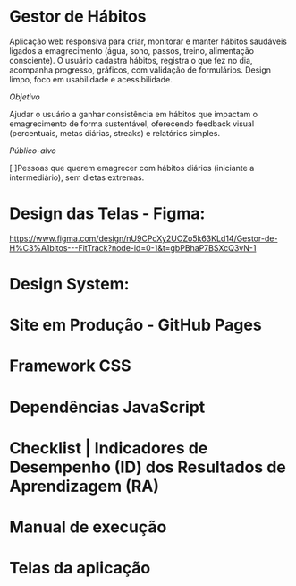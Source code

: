 # Gestor de Hábitos
Aplicação web responsiva para criar, monitorar e manter hábitos saudáveis ligados a emagrecimento (água, sono, passos, treino, alimentação consciente). O usuário cadastra hábitos, registra o que fez no dia, acompanha progresso, gráficos, com validação de formulários. Design limpo, foco em usabilidade e acessibilidade.

*Objetivo*

Ajudar o usuário a ganhar consistência em hábitos que impactam o emagrecimento de forma sustentável, oferecendo feedback visual (percentuais, metas diárias, streaks) e relatórios simples.

*Público-alvo*

[ ]Pessoas que querem emagrecer com hábitos diários (iniciante a intermediário), sem dietas extremas.

# Design das Telas - Figma:

https://www.figma.com/design/nU9CPcXy2UOZo5k63KLd14/Gestor-de-H%C3%A1bitos---FitTrack?node-id=0-1&t=gbPBhaP7BSXcQ3vN-1

# Design System:

# Site em Produção - GitHub Pages

# Framework CSS

# Dependências JavaScript

# Checklist | Indicadores de Desempenho (ID) dos Resultados de Aprendizagem (RA)

# Manual de execução
 
# Telas da aplicação
